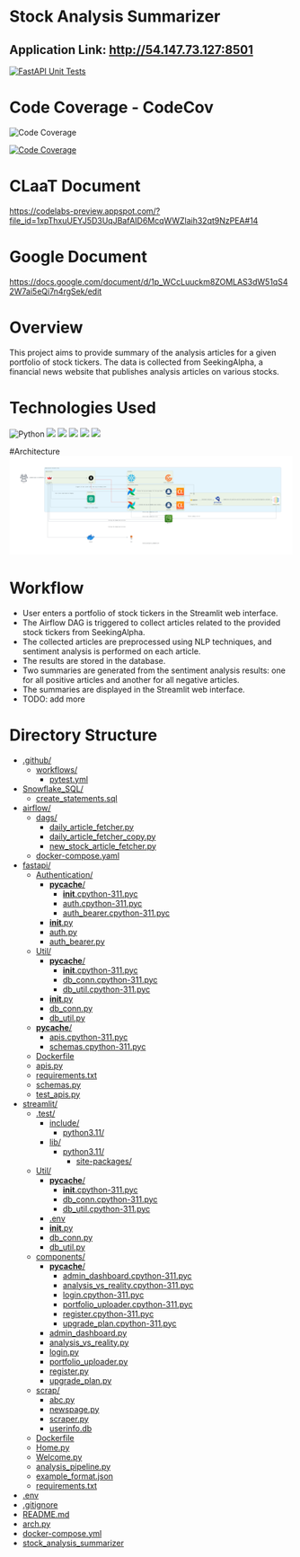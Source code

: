 # Stock Analysis Summarizer

## Application Link: http://54.147.73.127:8501

[![FastAPI Unit Tests](https://github.com/BigDataIA-Spring2023-Team-03/Stock_Analysis_Summarizer/actions/workflows/pytest.yml/badge.svg)](https://github.com/BigDataIA-Spring2023-Team-03/Stock_Analysis_Summarizer/actions/workflows/pytest.yml)

# Code Coverage - CodeCov
<img src="https://codecov.io/gh/BigDataIA-Spring2023-Team-03/Stock_Analysis_Summarizer/branch/main/graphs/sunburst.svg?token=NGU9K01WWF" alt="Code Coverage" width="200" height="200">

[![Code Coverage](https://codecov.io/gh/BigDataIA-Spring2023-Team-03/Stock_Analysis_Summarizer/branch/main/graph/badge.svg?token=NGU9K01WWF)](https://codecov.io/gh/BigDataIA-Spring2023-Team-03/Stock_Analysis_Summarizer)


# CLaaT Document
https://codelabs-preview.appspot.com/?file_id=1xpThxuUEYJ5D3UqJBafAID6McqWWZlaih32qt9NzPEA#14

# Google Document
https://docs.google.com/document/d/1p_WCcLuuckm8ZOMLAS3dW51qS42W7ai5eQi7n4rgSek/edit


# Overview

This project aims to provide summary of the analysis articles for a given portfolio of stock tickers. The data is collected from SeekingAlpha, a financial news website that publishes analysis articles on various stocks.

# Technologies Used
![Python](https://img.shields.io/badge/python-grey?style=for-the-badge&logo=python&logoColor=ffdd54)
![](https://img.shields.io/badge/FastAPI-4285F4?style=for-the-badge&logo=fastapi&logoColor=white)
![](https://img.shields.io/badge/SeekingAlpha-orange?style=for-the-badge&logo=seeking-alpha&logoColor=white)
![](https://img.shields.io/badge/GitHub_Actions-green?style=for-the-badge&logo=github-actions&logoColor=white)
![](https://img.shields.io/badge/Streamlit-FF4B4B?style=for-the-badge&logo=Streamlit&logoColor=white)
![](https://img.shields.io/badge/Snowflake-blue?style=for-the-badge&logo=Snowflake&logoColor=white)

#Architecture
![Architecture_diagram](https://github.com/BigDataIA-Spring2023-Team-03/Stock_Analysis_Summarizer/blob/main/stock_analysis_summarizer.png)

# Workflow
- User enters a portfolio of stock tickers in the Streamlit web interface.
- The Airflow DAG is triggered to collect articles related to the provided stock tickers from SeekingAlpha.
- The collected articles are preprocessed using NLP techniques, and sentiment analysis is performed on each article.
- The results are stored in the database.
- Two summaries are generated from the sentiment analysis results: one for all positive articles and another for all negative articles.
- The summaries are displayed in the Streamlit web interface.
- TODO: add more

# Directory Structure

* [.github/](https://github.com/BigDataIA-Spring2023-Team-03/Stock_Analysis_Summarizer/.github)
  * [workflows/](https://github.com/BigDataIA-Spring2023-Team-03/Stock_Analysis_Summarizer/.github/workflows)
    * [pytest.yml](https://github.com/BigDataIA-Spring2023-Team-03/Stock_Analysis_Summarizer/.github/workflows/pytest.yml)
* [Snowflake_SQL/](https://github.com/BigDataIA-Spring2023-Team-03/Stock_Analysis_Summarizer/Snowflake_SQL)
  * [create_statements.sql](https://github.com/BigDataIA-Spring2023-Team-03/Stock_Analysis_Summarizer/Snowflake_SQL/create_statements.sql)
* [airflow/](https://github.com/BigDataIA-Spring2023-Team-03/Stock_Analysis_Summarizer/airflow)
  * [dags/](https://github.com/BigDataIA-Spring2023-Team-03/Stock_Analysis_Summarizer/airflow/dags)
    * [daily_article_fetcher.py](https://github.com/BigDataIA-Spring2023-Team-03/Stock_Analysis_Summarizer/airflow/dags/daily_article_fetcher.py)
    * [daily_article_fetcher_copy.py](https://github.com/BigDataIA-Spring2023-Team-03/Stock_Analysis_Summarizer/airflow/dags/daily_article_fetcher_copy.py)
    * [new_stock_article_fetcher.py](https://github.com/BigDataIA-Spring2023-Team-03/Stock_Analysis_Summarizer/airflow/dags/new_stock_article_fetcher.py)
  * [docker-compose.yaml](https://github.com/BigDataIA-Spring2023-Team-03/Stock_Analysis_Summarizer/airflow/docker-compose.yaml)
* [fastapi/](https://github.com/BigDataIA-Spring2023-Team-03/Stock_Analysis_Summarizer/fastapi)
  * [Authentication/](https://github.com/BigDataIA-Spring2023-Team-03/Stock_Analysis_Summarizer/fastapi/Authentication)
    * [__pycache__/](https://github.com/BigDataIA-Spring2023-Team-03/Stock_Analysis_Summarizer/fastapi/Authentication/__pycache__)
      * [__init__.cpython-311.pyc](https://github.com/BigDataIA-Spring2023-Team-03/Stock_Analysis_Summarizer/fastapi/Authentication/__pycache__/__init__.cpython-311.pyc)
      * [auth.cpython-311.pyc](https://github.com/BigDataIA-Spring2023-Team-03/Stock_Analysis_Summarizer/fastapi/Authentication/__pycache__/auth.cpython-311.pyc)
      * [auth_bearer.cpython-311.pyc](https://github.com/BigDataIA-Spring2023-Team-03/Stock_Analysis_Summarizer/fastapi/Authentication/__pycache__/auth_bearer.cpython-311.pyc)
    * [__init__.py](https://github.com/BigDataIA-Spring2023-Team-03/Stock_Analysis_Summarizer/fastapi/Authentication/__init__.py)
    * [auth.py](https://github.com/BigDataIA-Spring2023-Team-03/Stock_Analysis_Summarizer/fastapi/Authentication/auth.py)
    * [auth_bearer.py](https://github.com/BigDataIA-Spring2023-Team-03/Stock_Analysis_Summarizer/fastapi/Authentication/auth_bearer.py)
  * [Util/](https://github.com/BigDataIA-Spring2023-Team-03/Stock_Analysis_Summarizer/fastapi/Util)
    * [__pycache__/](https://github.com/BigDataIA-Spring2023-Team-03/Stock_Analysis_Summarizer/fastapi/Util/__pycache__)
      * [__init__.cpython-311.pyc](https://github.com/BigDataIA-Spring2023-Team-03/Stock_Analysis_Summarizer/fastapi/Util/__pycache__/__init__.cpython-311.pyc)
      * [db_conn.cpython-311.pyc](https://github.com/BigDataIA-Spring2023-Team-03/Stock_Analysis_Summarizer/fastapi/Util/__pycache__/db_conn.cpython-311.pyc)
      * [db_util.cpython-311.pyc](https://github.com/BigDataIA-Spring2023-Team-03/Stock_Analysis_Summarizer/fastapi/Util/__pycache__/db_util.cpython-311.pyc)
    * [__init__.py](https://github.com/BigDataIA-Spring2023-Team-03/Stock_Analysis_Summarizer/fastapi/Util/__init__.py)
    * [db_conn.py](https://github.com/BigDataIA-Spring2023-Team-03/Stock_Analysis_Summarizer/fastapi/Util/db_conn.py)
    * [db_util.py](https://github.com/BigDataIA-Spring2023-Team-03/Stock_Analysis_Summarizer/fastapi/Util/db_util.py)
  * [__pycache__/](https://github.com/BigDataIA-Spring2023-Team-03/Stock_Analysis_Summarizer/fastapi/__pycache__)
    * [apis.cpython-311.pyc](https://github.com/BigDataIA-Spring2023-Team-03/Stock_Analysis_Summarizer/fastapi/__pycache__/apis.cpython-311.pyc)
    * [schemas.cpython-311.pyc](https://github.com/BigDataIA-Spring2023-Team-03/Stock_Analysis_Summarizer/fastapi/__pycache__/schemas.cpython-311.pyc)
  * [Dockerfile](https://github.com/BigDataIA-Spring2023-Team-03/Stock_Analysis_Summarizer/fastapi/Dockerfile)
  * [apis.py](https://github.com/BigDataIA-Spring2023-Team-03/Stock_Analysis_Summarizer/fastapi/apis.py)
  * [requirements.txt](https://github.com/BigDataIA-Spring2023-Team-03/Stock_Analysis_Summarizer/fastapi/requirements.txt)
  * [schemas.py](https://github.com/BigDataIA-Spring2023-Team-03/Stock_Analysis_Summarizer/fastapi/schemas.py)
  * [test_apis.py](https://github.com/BigDataIA-Spring2023-Team-03/Stock_Analysis_Summarizer/fastapi/test_apis.py)
* [streamlit/](https://github.com/BigDataIA-Spring2023-Team-03/Stock_Analysis_Summarizer/streamlit)
  * [.test/](https://github.com/BigDataIA-Spring2023-Team-03/Stock_Analysis_Summarizer/streamlit/.test)
    * [include/](https://github.com/BigDataIA-Spring2023-Team-03/Stock_Analysis_Summarizer/streamlit/.test/include)
      * [python3.11/](https://github.com/BigDataIA-Spring2023-Team-03/Stock_Analysis_Summarizer/streamlit/.test/include/python3.11)
    * [lib/](https://github.com/BigDataIA-Spring2023-Team-03/Stock_Analysis_Summarizer/streamlit/.test/lib)
      * [python3.11/](https://github.com/BigDataIA-Spring2023-Team-03/Stock_Analysis_Summarizer/streamlit/.test/lib/python3.11)
        * [site-packages/](https://github.com/BigDataIA-Spring2023-Team-03/Stock_Analysis_Summarizer/streamlit/.test/lib/python3.11/site-packages)
  * [Util/](https://github.com/BigDataIA-Spring2023-Team-03/Stock_Analysis_Summarizer/streamlit/Util)
    * [__pycache__/](https://github.com/BigDataIA-Spring2023-Team-03/Stock_Analysis_Summarizer/streamlit/Util/__pycache__)
      * [__init__.cpython-311.pyc](https://github.com/BigDataIA-Spring2023-Team-03/Stock_Analysis_Summarizer/streamlit/Util/__pycache__/__init__.cpython-311.pyc)
      * [db_conn.cpython-311.pyc](https://github.com/BigDataIA-Spring2023-Team-03/Stock_Analysis_Summarizer/streamlit/Util/__pycache__/db_conn.cpython-311.pyc)
      * [db_util.cpython-311.pyc](https://github.com/BigDataIA-Spring2023-Team-03/Stock_Analysis_Summarizer/streamlit/Util/__pycache__/db_util.cpython-311.pyc)
    * [.env](https://github.com/BigDataIA-Spring2023-Team-03/Stock_Analysis_Summarizer/streamlit/Util/.env)
    * [__init__.py](https://github.com/BigDataIA-Spring2023-Team-03/Stock_Analysis_Summarizer/streamlit/Util/__init__.py)
    * [db_conn.py](https://github.com/BigDataIA-Spring2023-Team-03/Stock_Analysis_Summarizer/streamlit/Util/db_conn.py)
    * [db_util.py](https://github.com/BigDataIA-Spring2023-Team-03/Stock_Analysis_Summarizer/streamlit/Util/db_util.py)
  * [components/](https://github.com/BigDataIA-Spring2023-Team-03/Stock_Analysis_Summarizer/streamlit/components)
    * [__pycache__/](https://github.com/BigDataIA-Spring2023-Team-03/Stock_Analysis_Summarizer/streamlit/components/__pycache__)
      * [admin_dashboard.cpython-311.pyc](https://github.com/BigDataIA-Spring2023-Team-03/Stock_Analysis_Summarizer/streamlit/components/__pycache__/admin_dashboard.cpython-311.pyc)
      * [analysis_vs_reality.cpython-311.pyc](https://github.com/BigDataIA-Spring2023-Team-03/Stock_Analysis_Summarizer/streamlit/components/__pycache__/analysis_vs_reality.cpython-311.pyc)
      * [login.cpython-311.pyc](https://github.com/BigDataIA-Spring2023-Team-03/Stock_Analysis_Summarizer/streamlit/components/__pycache__/login.cpython-311.pyc)
      * [portfolio_uploader.cpython-311.pyc](https://github.com/BigDataIA-Spring2023-Team-03/Stock_Analysis_Summarizer/streamlit/components/__pycache__/portfolio_uploader.cpython-311.pyc)
      * [register.cpython-311.pyc](https://github.com/BigDataIA-Spring2023-Team-03/Stock_Analysis_Summarizer/streamlit/components/__pycache__/register.cpython-311.pyc)
      * [upgrade_plan.cpython-311.pyc](https://github.com/BigDataIA-Spring2023-Team-03/Stock_Analysis_Summarizer/streamlit/components/__pycache__/upgrade_plan.cpython-311.pyc)
    * [admin_dashboard.py](https://github.com/BigDataIA-Spring2023-Team-03/Stock_Analysis_Summarizer/streamlit/components/admin_dashboard.py)
    * [analysis_vs_reality.py](https://github.com/BigDataIA-Spring2023-Team-03/Stock_Analysis_Summarizer/streamlit/components/analysis_vs_reality.py)
    * [login.py](https://github.com/BigDataIA-Spring2023-Team-03/Stock_Analysis_Summarizer/streamlit/components/login.py)
    * [portfolio_uploader.py](https://github.com/BigDataIA-Spring2023-Team-03/Stock_Analysis_Summarizer/streamlit/components/portfolio_uploader.py)
    * [register.py](https://github.com/BigDataIA-Spring2023-Team-03/Stock_Analysis_Summarizer/streamlit/components/register.py)
    * [upgrade_plan.py](https://github.com/BigDataIA-Spring2023-Team-03/Stock_Analysis_Summarizer/streamlit/components/upgrade_plan.py)
  * [scrap/](https://github.com/BigDataIA-Spring2023-Team-03/Stock_Analysis_Summarizer/streamlit/scrap)
    * [abc.py](https://github.com/BigDataIA-Spring2023-Team-03/Stock_Analysis_Summarizer/streamlit/scrap/abc.py)
    * [newspage.py](https://github.com/BigDataIA-Spring2023-Team-03/Stock_Analysis_Summarizer/streamlit/scrap/newspage.py)
    * [scraper.py](https://github.com/BigDataIA-Spring2023-Team-03/Stock_Analysis_Summarizer/streamlit/scrap/scraper.py)
    * [userinfo.db](https://github.com/BigDataIA-Spring2023-Team-03/Stock_Analysis_Summarizer/streamlit/scrap/userinfo.db)
  * [Dockerfile](https://github.com/BigDataIA-Spring2023-Team-03/Stock_Analysis_Summarizer/streamlit/Dockerfile)
  * [Home.py](https://github.com/BigDataIA-Spring2023-Team-03/Stock_Analysis_Summarizer/streamlit/Home.py)
  * [Welcome.py](https://github.com/BigDataIA-Spring2023-Team-03/Stock_Analysis_Summarizer/streamlit/Welcome.py)
  * [analysis_pipeline.py](https://github.com/BigDataIA-Spring2023-Team-03/Stock_Analysis_Summarizer/streamlit/analysis_pipeline.py)
  * [example_format.json](https://github.com/BigDataIA-Spring2023-Team-03/Stock_Analysis_Summarizer/streamlit/example_format.json)
  * [requirements.txt](https://github.com/BigDataIA-Spring2023-Team-03/Stock_Analysis_Summarizer/streamlit/requirements.txt)
* [.env](https://github.com/BigDataIA-Spring2023-Team-03/Stock_Analysis_Summarizer/.env)
* [.gitignore](https://github.com/BigDataIA-Spring2023-Team-03/Stock_Analysis_Summarizer/.gitignore)
* [README.md](https://github.com/BigDataIA-Spring2023-Team-03/Stock_Analysis_Summarizer/README.md)
* [arch.py](https://github.com/BigDataIA-Spring2023-Team-03/Stock_Analysis_Summarizer/arch.py)
* [docker-compose.yml](https://github.com/BigDataIA-Spring2023-Team-03/Stock_Analysis_Summarizer/docker-compose.yml)
* [stock_analysis_summarizer](https://github.com/BigDataIA-Spring2023-Team-03/Stock_Analysis_Summarizer/stock_analysis_summarizer)
